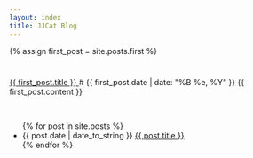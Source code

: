 ```yaml
---
layout: index
title: JJCat Blog
---
```

{% assign first_post = site.posts.first %}
# <a href = "{{ first_post.url }}">
{{ first_post.title }}
</a>#
{{ first_post.date | date: "%B %e, %Y" }}
{{ first_post.content }}

<br>
<ul>
{% for post in site.posts %}
<li>{{ post.date | date_to_string }} <a href="{{ site.baseurl }}{{ post.url }}">{{ post.title }}</a></li>
{% endfor %}
</ul>